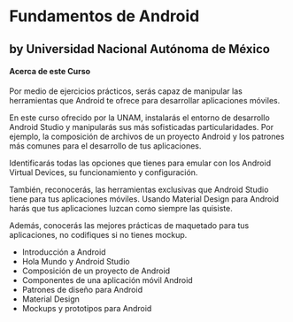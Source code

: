 # Fundamentos de Android

## by Universidad Nacional Autónoma de México

#### Acerca de este Curso

Por medio de ejercicios prácticos, serás capaz de manipular las herramientas que Android te ofrece para desarrollar aplicaciones móviles. 

En este curso ofrecido por la UNAM, instalarás el entorno de desarrollo Android Studio y manipularás sus más sofisticadas particularidades. Por ejemplo, la composición de archivos de un proyecto Android y los patrones más comunes para el desarrollo de tus aplicaciones.

Identificarás todas las opciones que tienes para emular con los Android Virtual Devices, su funcionamiento y configuración.

También, reconocerás, las herramientas exclusivas que Android Studio tiene para tus aplicaciones móviles.  Usando Material Design para Android harás que tus aplicaciones luzcan como siempre las quisiste. 

Además, conocerás las mejores prácticas de maquetado para tus aplicaciones, no codifiques si no tienes mockup.

- Introducción a Android
- Hola Mundo y Android Studio
- Composición de un proyecto de Android 
- Componentes de una aplicación móvil Android 
- Patrones de diseño para Android 
- Material Design 
- Mockups y prototipos para Android
